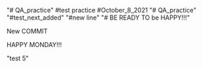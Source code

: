 "# QA_practice" 
#test practice
#October_8_2021
"# QA_practice" 
"#test_next_added" 
"#new line" 
"# BE READY TO be HAPPY!!!"

New COMMIT

HAPPY MONDAY!!!

"test 5" 
